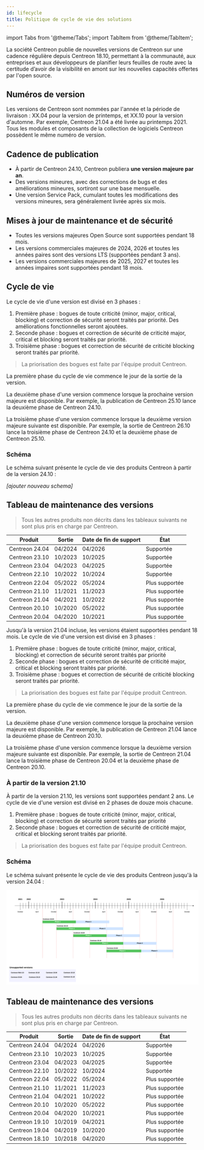 ```yaml
---
id: lifecycle
title: Politique de cycle de vie des solutions
---
```

import Tabs from '@theme/Tabs';
import TabItem from '@theme/TabItem';

La société Centreon publie de nouvelles versions
de Centreon sur une cadence régulière depuis Centreon 18.10, permettant à la communauté, aux
entreprises et aux développeurs de planifier leurs feuilles de route avec la
certitude d’avoir de la visibilité en amont sur les nouvelles capacités offertes par l'open source.

## Numéros de version

Les versions de Centreon sont nommées par l'année et la période de livraison : XX.04 pour la version de printemps,
et XX.10 pour la version d'automne. Par
exemple, Centreon 21.04 a été livrée au printemps 2021. Tous les modules et
composants de la collection de logiciels Centreon possèdent le même numéro de
version.

## Cadence de publication

<Tabs groupId="sync">
<TabItem value="À partir de la version 24.10" label="À partir de la version 24.10">

- À partir de Centreon 24.10, Centreon publiera **une version majeure par an**.
- Des versions mineures, avec des corrections de bugs et des améliorations mineures, sortiront sur une base mensuelle.
- Une version Service Pack, cumulant toutes les modifications des versions mineures, sera généralement livrée après six mois.

## Mises à jour de maintenance et de sécurité

- Toutes les versions majeures Open Source sont supportées pendant 18 mois.
- Les versions commerciales majeures de 2024, 2026 et toutes les années paires sont des versions LTS (supportées pendant 3 ans).
- Les versions commerciales majeures de 2025, 2027 et toutes les années impaires sont supportées pendant 18 mois.

## Cycle de vie

Le cycle de vie d'une version est divisé en 3 phases :

1. Première phase : bogues de toute criticité (minor, major, critical, blocking) et correction de sécurité seront traités par priorité. Des améliorations fonctionnelles seront ajoutées.
2. Seconde phase : bogues et correction de sécurité de criticité major, critical et blocking seront traités par priorité.
3. Troisième phase : bogues et correction de sécurité de criticité blocking seront traités par priorité.

> La priorisation des bogues est faite par l'équipe produit Centreon.

La première phase du cycle de vie commence le jour de la sortie de la version.

La deuxième phase d'une version commence lorsque la prochaine version majeure est disponible. Par exemple, la publication de Centreon 25.10 lance la deuxième phase de Centreon 24.10.

La troisième phase d'une version commence lorsque la deuxième version majeure suivante est disponible. Par exemple, la sortie de Centreon 26.10 lance la troisième phase de Centreon 24.10 et la deuxième phase de Centreon 25.10.

### Schéma

Le schéma suivant présente le cycle de vie des produits Centreon à partir de la version 24.10 :

*[ajouter nouveau schema]*

## Tableau de maintenance des versions

> Tous les autres produits non décrits dans les tableaux suivants ne sont plus
> pris en charge par Centreon.

| Produit        | Sortie       | Date de fin de support    | État                |
|----------------|--------------|---------------------------|---------------------|
| Centreon 24.04 | 04/2024      | 04/2026                   | Supportée           |
| Centreon 23.10 | 10/2023      | 10/2025                   | Supportée           |
| Centreon 23.04 | 04/2023      | 04/2025                   | Supportée           |
| Centreon 22.10 | 10/2022      | 10/2024                   | Supportée           |
| Centreon 22.04 | 05/2022      | 05/2024                   | Plus supportée      |
| Centreon 21.10 | 11/2021      | 11/2023                   | Plus supportée      |
| Centreon 21.04 | 04/2021      | 10/2022                   | Plus supportée      |
| Centreon 20.10 | 10/2020      | 05/2022                   | Plus supportée      |
| Centreon 20.04 | 04/2020      | 10/2021                   | Plus supportée      |

</TabItem>
<TabItem value="Jusqu'à la version 24.04" label="Jusqu'à la version 24.04">

Jusqu'à la version 21.04 incluse, les versions étaient supportées pendant 18 mois. Le cycle de vie d'une version est divisé en 3 phases :

1.  Première phase : bogues de toute criticité (minor, major, critical,
    blocking) et correction de sécurité seront traités par priorité
2.  Seconde phase : bogues et correction de sécurité de criticité major,
    critical et blocking seront traités par priorité.
3. Troisième phase : bogues et correction de sécurité de criticité blocking seront traités par priorité.

> La priorisation des bogues est faite par l'équipe produit
> Centreon.

La première phase du cycle de vie commence le jour de la sortie de la version.

La deuxième phase d'une version commence lorsque la prochaine version majeure
est disponible. Par exemple, la publication de Centreon 21.04 lance la deuxième
phase de Centreon 20.10.

La troisième phase d'une version commence lorsque la deuxième version majeure
suivante est disponible. Par exemple, la sortie de Centreon 21.04 lance la
troisième phase de Centreon 20.04 et la deuxième phase de Centreon 20.10.

### À partir de la version 21.10

À partir de la version 21.10, les versions sont supportées pendant 2 ans. Le cycle de vie d'une version est divisé en 2 phases de douze mois chacune.

1.  Première phase : bogues de toute criticité (minor, major, critical,
    blocking) et correction de sécurité seront traités par priorité
2.  Seconde phase : bogues et correction de sécurité de criticité major,
    critical et blocking seront traités par priorité.

> La priorisation des bogues est faite par l'équipe produit
> Centreon.

### Schéma

Le schéma suivant présente le cycle de vie des produits Centreon jusqu'à la version 24.04 :

![image](../assets/releases/lifecycle.png)

## Tableau de maintenance des versions

> Tous les autres produits non décrits dans les tableaux suivants ne sont plus
> pris en charge par Centreon.

| Produit        | Sortie       | Date de fin de support    | État                |
|----------------|--------------|---------------------------|---------------------|
| Centreon 24.04 | 04/2024      | 04/2026                   | Supportée           |
| Centreon 23.10 | 10/2023      | 10/2025                   | Supportée           |
| Centreon 23.04 | 04/2023      | 04/2025                   | Supportée           |
| Centreon 22.10 | 10/2022      | 10/2024                   | Supportée           |
| Centreon 22.04 | 05/2022      | 05/2024                   | Plus supportée      |
| Centreon 21.10 | 11/2021      | 11/2023                   | Plus supportée      |
| Centreon 21.04 | 04/2021      | 10/2022                   | Plus supportée      |
| Centreon 20.10 | 10/2020      | 05/2022                   | Plus supportée      |
| Centreon 20.04 | 04/2020      | 10/2021                   | Plus supportée      |
| Centreon 19.10 | 10/2019      | 04/2021                   | Plus supportée      |
| Centreon 19.04 | 04/2019      | 10/2020                   | Plus supportée      |
| Centreon 18.10 | 10/2018      | 04/2020                   | Plus supportée      |

</TabItem>
</Tabs>
